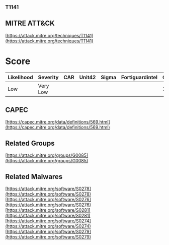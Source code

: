 
### T1141
## MITRE ATT&CK
[https://attack.mitre.org/techniques/T1141](https://attack.mitre.org/techniques/T1141)

# Score

| Likelihood | Severity | CAR | Unit42 | Sigma | Fortiguardintel | Groups | Malwares | Tools |
| ---------- | -------- | --- | ------ | ----- | --------------- | ---  | --- | --- |
| Low | Very Low |   |   |   |   | 1 | 5 |   |



## CAPEC

[https://capec.mitre.org/data/definitions/569.html](https://capec.mitre.org/data/definitions/569.html)
[]()


## Related Groups

[https://attack.mitre.org/groups/G0085](https://attack.mitre.org/groups/G0085)
[]()


## Related Malwares

[https://attack.mitre.org/software/S0278](https://attack.mitre.org/software/S0278)
[https://attack.mitre.org/software/S0276](https://attack.mitre.org/software/S0276)
[https://attack.mitre.org/software/S0281](https://attack.mitre.org/software/S0281)
[https://attack.mitre.org/software/S0274](https://attack.mitre.org/software/S0274)
[https://attack.mitre.org/software/S0279](https://attack.mitre.org/software/S0279)
[]()
